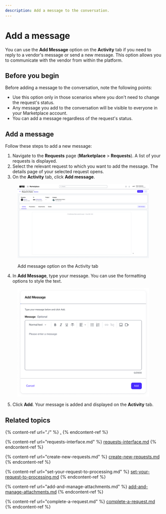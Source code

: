```yaml
---
description: Add a message to the conversation.
---
```


# Add a message

You can use the **Add Message** option on the **Activity** tab if you need to reply to a vendor's message or send a new message. This option allows you to communicate with the vendor from within the platform.

## Before you begin

Before adding a message to the conversation, note the following points:

* Use this option only in those scenarios where you don't need to change the request's status.&#x20;
* Any message you add to the conversation will be visible to everyone in your Marketplace account. &#x20;
* You can add a message regardless of the request's status.

## Add a message

Follow these steps to add a new message:&#x20;

1. Navigate to the **Requests** page (**Marketplace** > **Requests**). A list of your requests is displayed.
2. Select the relevant request to which you want to add the message. The details page of your selected request opens.
3. On the **Activity** tab, click **Add message**.&#x20;

<figure><img src="../../../.gitbook/assets/image (396).png" alt=""><figcaption><p>Add message option on the Activity tab</p></figcaption></figure>

4. In **Add Message**, type your message. You can use the formatting options to style the text.

<figure><img src="../../../.gitbook/assets/image (397).png" alt="" width="563"><figcaption></figcaption></figure>

5. Click **Add**. Your message is added and displayed on the **Activity** tab.

## Related topics

{% content-ref url="./" %}
[.](./)
{% endcontent-ref %}

{% content-ref url="requests-interface.md" %}
[requests-interface.md](requests-interface.md)
{% endcontent-ref %}

{% content-ref url="create-new-requests.md" %}
[create-new-requests.md](create-new-requests.md)
{% endcontent-ref %}

{% content-ref url="set-your-request-to-processing.md" %}
[set-your-request-to-processing.md](set-your-request-to-processing.md)
{% endcontent-ref %}

{% content-ref url="add-and-manage-attachments.md" %}
[add-and-manage-attachments.md](add-and-manage-attachments.md)
{% endcontent-ref %}

{% content-ref url="complete-a-request.md" %}
[complete-a-request.md](complete-a-request.md)
{% endcontent-ref %}
